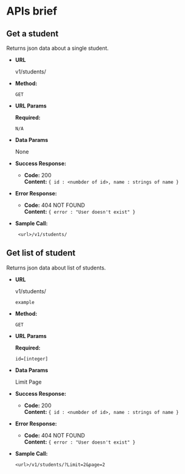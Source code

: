 # APIs brief

## Get a student

  Returns json data about a single student.

* **URL**

  v1/students/

* **Method:**

  `GET`
  
*  **URL Params**

   **Required:**
 
   `N/A`

* **Data Params**

  None

* **Success Response:**

  * **Code:** 200 <br />
    **Content:** `{ id : <numbder of id>, name : strings of name }`
 
* **Error Response:**

  * **Code:** 404 NOT FOUND <br />
    **Content:** `{ error : "User doesn't exist" }`

* **Sample Call:**

  ```
   <url>/v1/students/
  ```
<!-- 
  OR

  * **Code:** 401 UNAUTHORIZED <br />
    **Content:** `{ error : "You are unauthorized to make this request." }` -->

<!-- * **Sample Call:**

  ```javascript
    $.ajax({
      url: "/users/1",
      dataType: "json",
      type : "GET",
      success : function(r) {
        console.log(r);
      }
    }); -->
  <!-- ``` -->

## Get list of student
Returns json data about list of students.

* **URL**

  v1/students/

  `example`


* **Method:**

  `GET`
  
*  **URL Params**

   **Required:**
 
    `id=[integer]`

* **Data Params**

  Limit
  Page

* **Success Response:**

  * **Code:** 200 <br />
    **Content:** `{ id : <numbder of id>, name : strings of name }`
 
* **Error Response:**

  * **Code:** 404 NOT FOUND <br />
    **Content:** `{ error : "User doesn't exist" }`

* **Sample Call:**

  ```
  <url>/v1/students/?Limit=2&page=2
  ```
